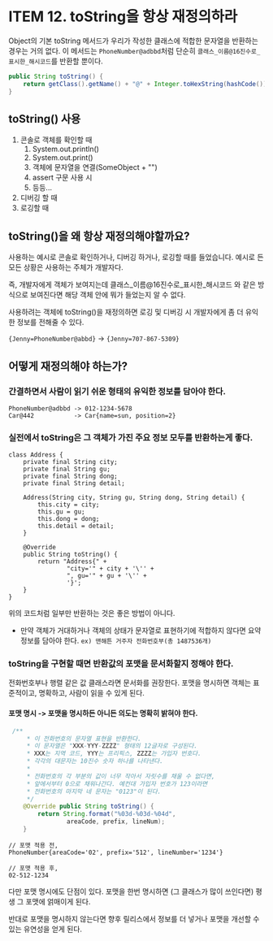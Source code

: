 # ITEM 12. toString을 항상 재정의하라

Object의 기본 toString 메서드가 우리가 작성한 클래스에 적합한 문자열을 반환하는 경우는 거의 없다. 이 메서드는 `PhoneNumber@adbbd`처럼 단순히 `클래스_이름@16진수로_표시한_해시코드`를 반환할 뿐이다.

```java
public String toString() {
    return getClass().getName() + "@" + Integer.toHexString(hashCode());
}
```

## toString() 사용

1. 콘솔로 객체를 확인할 때 
   1. System.out.println()
   2. System.out.print()
   3. 객체에 문자열을 연결(SomeObject + "")
   4. assert 구문 사용 시
   5. 등등...
2. 디버깅 할 때
3. 로깅할 때

## toString()을 왜 항상 재정의해야할까요?

사용하는 예시로 콘솔로 확인하거나, 디버깅 하거나, 로깅할 때를 들었습니다. 예시로 든 모든 상황은 사용하는 주체가 개발자다.

즉, 개발자에게 객체가 보여지는데 클래스_이름@16진수로_표시한_해시코드 와 같은 방식으로 보여진다면 해당 객체 안에 뭐가 들었는지 알 수 없다.

사용하려는 객체에 toString()을 재정의하면 로깅 및 디버깅 시 개발자에게 좀 더 유익한 정보를 전해줄 수 있다.

`{Jenny=PhoneNumber@abbd}` -> `{Jenny=707-867-5309}`

## 어떻게 재정의해야 하는가?

### 간결하면서 사람이 읽기 쉬운 형태의 유익한 정보를 담아야 한다.

```text
PhoneNumber@adbbd -> 012-1234-5678   
Car@442           -> Car{name=sun, position=2}
```
### 실전에서 toString은 그 객체가 가진 주요 정보 모두를 반환하는게 좋다.

```text
class Address {
    private final String city;
    private final String gu;
    private final String dong;
    private final String detail;

    Address(String city, String gu, String dong, String detail) {
        this.city = city;
        this.gu = gu;
        this.dong = dong;
        this.detail = detail;
    }

    @Override
    public String toString() {
        return "Address{" +
                "city='" + city + '\'' +
                ", gu='" + gu + '\'' +
                '}';
    }
}
```

위의 코드처럼 일부만 반환하는 것은 좋은 방법이 아니다.
- 만약 객체가 거대하거나 객체의 상태가 문자열로 표현하기에 적합하지 않다면 요약정보를 담아야 한다. `ex) 맨해튼 거주자 전화번호부(총 1487536개)`

### toString을 구현할 때면 반환값의 포맷을 문서화할지 정해야 한다.

전화번호부나 행렬 같은 값 클래스라면 문서화를 권장한다. 포맷을 명시하면 객체는 표준적이고, 명확하고, 사람이 읽을 수 있게 된다.

#### 포맷 명시 -> 포맷을 명시하든 아니든 의도는 명확히 밝혀야 한다.
```java
 /**
     * 이 전화번호의 문자열 표현을 반환한다.
     * 이 문자열은 "XXX-YYY-ZZZZ" 형태의 12글자로 구성된다.
     * XXX는 지역 코드, YYY는 프리픽스, ZZZZ는 가입자 번호다.
     * 각각의 대문자는 10진수 숫자 하나를 나타낸다.
     *
     * 전화번호의 각 부분의 값이 너무 작아서 자릿수를 채울 수 없다면,
     * 앞에서부터 0으로 채워나간다. 예컨대 가입자 번호가 123이라면
     * 전화번호의 마지막 네 문자는 "0123"이 된다.
     */
    @Override public String toString() {
        return String.format("%03d-%03d-%04d",
                areaCode, prefix, lineNum);
    }
```

```text
// 포맷 적용 전,
PhoneNumber{areaCode='02', prefix='512', lineNumber='1234'}

// 포맷 적용 후,
02-512-1234
```

다만 포맷 명시에도 단점이 있다. 포맷을 한번 명시하면 (그 클래스가 많이 쓰인다면) 평생 그 포맷에 얽매이게 된다.

반대로 포맷을 명시하지 않는다면 향후 릴리스에서 정보를 더 넣거나 포맷을 개선할 수 있는 유연성을 얻게 된다. 


